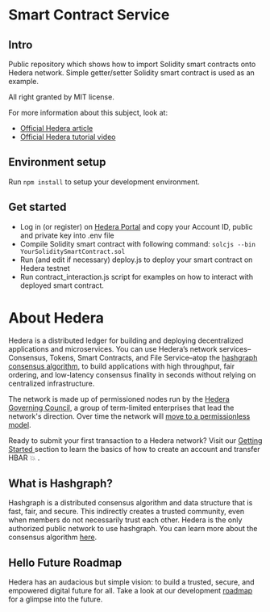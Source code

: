 # Smart Contract Service

## Intro

Public repository which shows how to import Solidity smart contracts onto Hedera network.
Simple getter/setter Solidity smart contract is used as an example.

All right granted by MIT license.

For more information about this subject, look at:

- [Official Hedera article](https://hedera.com/blog/how-to-deploy-smart-contracts-on-hedera-part-1-a-simple-getter-and-setter-contract)
- [Official Hedera tutorial video](https://www.youtube.com/watch?v=L9Tm6yn_ayY)

## Environment setup

Run `npm install` to setup your development environment.

## Get started

- Log in (or register) on [Hedera Portal](https://portal.hedera.com/login) and copy your Account ID, public and private key into .env file
- Compile Solidity smart contract with following command:
  `solcjs --bin YourSoliditySmartContract.sol`
- Run (and edit if necessary) deploy.js to deploy your smart contract on Hedera testnet
- Run contract_interaction.js script for examples on how to interact with deployed smart contract.

# About Hedera

Hedera is a distributed ledger for building and deploying decentralized applications and microservices. You can use Hedera’s network services– Consensus, Tokens, Smart Contracts, and File Service–atop the [hashgraph consensus algorithm](core-concepts/hashgraph-consensus-algorithms/), to build applications with high throughput, fair ordering, and low-latency consensus finality in seconds without relying on centralized infrastructure.

The network is made up of permissioned nodes run by the [Hedera Governing Council](https://hedera.com/council), a group of term-limited enterprises that lead the network's direction. Over time the network will [move to a permissionless model](https://www.youtube.com/watch?v=QTNNYeSks-s).

Ready to submit your first transaction to a Hedera network? Visit our [Getting Started ](getting-started/introduction.md)section to learn the basics of how to create an account and transfer HBAR :boom: .

## What is Hashgraph?

Hashgraph is a distributed consensus algorithm and data structure that is fast, fair, and secure. This indirectly creates a trusted community, even when members do not necessarily trust each other. Hedera is the only authorized public network to use hashgraph. You can learn more about the consensus algorithm [here](core-concepts/hashgraph-consensus-algorithms/).

## Hello Future Roadmap

Hedera has an audacious but simple vision: to build a trusted, secure, and empowered digital future for all. Take a look at our development [roadmap](https://hedera.com/roadmap) for a glimpse into the future.
